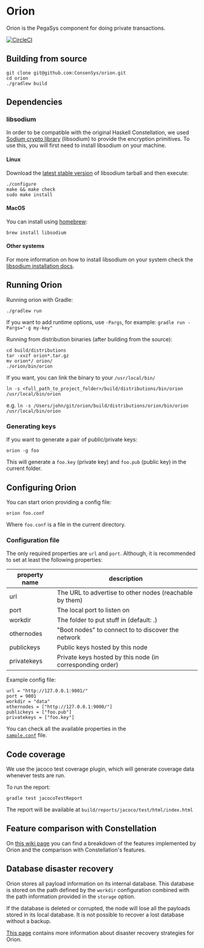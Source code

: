 # Orion
Orion is the PegaSys component for doing private transactions.

[![CircleCI](https://circleci.com/gh/ConsenSys/orion.svg?style=shield&circle-token=5f92fd966a971e60e57f53f2257fe5dda0fcf52c)](https://circleci.com/gh/ConsenSys/orion)

## Building from source
```
git clone git@github.com:ConsenSys/orion.git
cd orion
./gradlew build  
```

## Dependencies

### libsodium

In order to be compatible with the original Haskell Constellation, we used 
[Sodium crypto library](https://download.libsodium.org/doc/) (libsodium) to provide the encryption 
primitives. To use this, you will first need to install libsodium on your machine.

#### Linux
Download the [latest stable version](https://download.libsodium.org/libsodium/releases/LATEST.tar.gz) 
of libsodium tarball and then execute:
```
./configure
make && make check
sudo make install
```

#### MacOS
You can install using [homebrew](https://brew.sh/):
```
brew install libsodium
```

#### Other systems
For more information on how to install libsodium on your system check the 
[libsodium installation docs](https://download.libsodium.org/doc/installation/). 

## Running Orion

Running orion with Gradle:
```
./gradlew run
```
If you want to add runtime options, use `-Pargs`, for example: `gradle run -Pargs="-g my-key"`

Running from distribution binaries (after building from the source):
```
cd build/distributions
tar -xvzf orion*.tar.gz
mv orion*/ orion/
./orion/bin/orion
```

If you want, you can link the binary to your `/usr/local/bin/`
```
ln -s <full_path_to_project_folder>/build/distributions/bin/orion /usr/local/bin/orion
```

e.g. `ln -s /Users/john/git/orion/build/distributions/orion/bin/orion /usr/local/bin/orion`

### Generating keys
If you want to generate a pair of public/private keys:
```
orion -g foo
```
This will generate a `foo.key` (private key) and `foo.pub` (public key) in the current folder.

## Configuring Orion

You can start orion providing a config file:
```
orion foo.conf
```
Where `foo.conf` is a file in the current directory.

### Configuration file

The only required properties are `url` and `port`. Although, it is recommended to set at least the
following properties:

| property name | description |
|---|---|
| url | The URL to advertise to other nodes (reachable by them) |
| port | The local port to listen on |
| workdir | The folder to put stuff in (default: .) |
| othernodes | "Boot nodes" to connect to to discover the network |
| publickeys | Public keys hosted by this node |
| privatekeys | Private keys hosted by this node (in corresponding order) |

Example config file:

```
url = "http://127.0.0.1:9001/"
port = 9001
workdir = "data"
othernodes = ["http://127.0.0.1:9000/"]
publickeys = ["foo.pub"]
privatekeys = ["foo.key"]
```

You can check all the available properties in the  
[`sample.conf`](https://github.com/ConsenSys/orion/blob/master/src/main/resources/sample.conf) file.

## Code coverage

We use the jacoco test coverage plugin, which will generate coverage data whenever tests are run.

To run the report:
```
gradle test jacocoTestReport
```

The report will be available at `build/reports/jacoco/test/html/index.html`

## Feature comparison with Constellation

On [this wiki page](https://github.com/ConsenSys/orion/wiki/Feature-comparison-with-Constellation) 
you can find a breakdown of the features implemented by Orion and the comparison with Constellation's 
features.

## Database disaster recovery

Orion stores all payload information on its internal database. This database is stored on the path 
defined by the `workdir` configuration combined with the path information provided in the `storage` option.

If the database is deleted or corrupted, the node will lose all the payloads stored in its local 
database. It is not possible to recover a lost database without a backup.

[This page](https://github.com/ConsenSys/orion/wiki/Disaster-Recovery-Strategies) contains more 
information about disaster recovery strategies for Orion.